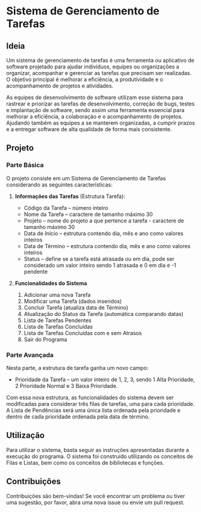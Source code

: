 # Sistema de Gerenciamento de Tarefas

## Ideia

Um sistema de gerenciamento de tarefas é uma ferramenta ou aplicativo de software projetado para ajudar indivíduos, equipes ou organizações a organizar, acompanhar e gerenciar as tarefas que precisam ser realizadas. O objetivo principal é melhorar a eficiência, a produtividade e o acompanhamento de projetos e atividades.

As equipes de desenvolvimento de software utilizam esse sistema para rastrear e priorizar as tarefas de desenvolvimento, correção de bugs, testes e implantação de software, sendo assim uma ferramenta essencial para melhorar a eficiência, a colaboração e o acompanhamento de projetos. Ajudando também as equipes a se manterem organizadas, a cumprir prazos e a entregar software de alta qualidade de forma mais consistente.

## Projeto

### Parte Básica

O projeto consiste em um Sistema de Gerenciamento de Tarefas considerando as seguintes características:

1. **Informações das Tarefas** (Estrutura Tarefa):
   - Código da Tarefa – número inteiro
   - Nome da Tarefa – caractere de tamanho máximo 30
   - Projeto – nome do projeto a que pertence a tarefa - caractere de tamanho máximo 30
   - Data de Início – estrutura contendo dia, mês e ano como valores inteiros
   - Data de Término – estrutura contendo dia, mês e ano como valores inteiros
   - Status – define se a tarefa está atrasada ou em dia, pode ser considerado um valor inteiro sendo 1 atrasada e 0 em dia e -1 pendente

2. **Funcionalidades do Sistema**
   1. Adicionar uma nova Tarefa
   2. Modificar uma Tarefa (dados inseridos)
   3. Concluir Tarefa (atualiza data de Término)
   4. Atualização do Status da Tarefa (automática comparando datas)
   5. Lista de Tarefas Pendentes
   6. Lista de Tarefas Concluídas
   7. Lista de Tarefas Concluídas com e sem Atrasos
   8. Sair do Programa

### Parte Avançada

Nesta parte, a estrutura de tarefa ganha um novo campo:

- Prioridade da Tarefa – um valor inteiro de 1, 2, 3, sendo 1 Alta Prioridade, 2 Prioridade Normal e 3 Baixa Prioridade.

Com essa nova estrutura, as funcionalidades do sistema devem ser modificadas para considerar três filas de tarefas, uma para cada prioridade. A Lista de Pendências será uma única lista ordenada pela prioridade e dentro de cada prioridade ordenada pela data de término.

## Utilização

Para utilizar o sistema, basta seguir as instruções apresentadas durante a execução do programa. O sistema foi construído utilizando os conceitos de Filas e Listas, bem como os conceitos de bibliotecas e funções.

## Contribuições

Contribuições são bem-vindas! Se você encontrar um problema ou tiver uma sugestão, por favor, abra uma nova issue ou envie um pull request.
